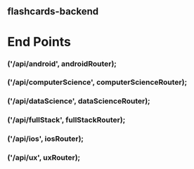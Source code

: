 ## flashcards-backend

# End Points
### ('/api/android', androidRouter);
### ('/api/computerScience', computerScienceRouter);
### ('/api/dataScience', dataScienceRouter);
### ('/api/fullStack', fullStackRouter);
### ('/api/ios', iosRouter);
### ('/api/ux', uxRouter);
